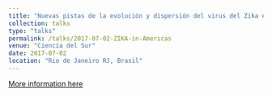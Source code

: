 ```yaml
---
title: "Nuevas pistas de la evolución y dispersión del virus del Zika en América"
collection: talks
type: "talks"
permalink: /talks/2017-07-02-ZIKA-in-Americas
venue: "Ciencia del Sur"
date: 2017-07-02
location: "Rio de Janeiro RJ, Brasil"
---
```


[More information here](https://cienciadelsur.com/2017/07/02/nuevas-pistas-zika-en-america/)
